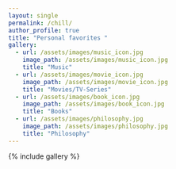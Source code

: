 ```yaml
---
layout: single
permalink: /chill/
author_profile: true
title: "Personal favorites "
gallery:
  - url: /assets/images/music_icon.jpg
    image_path: /assets/images/music_icon.jpg
    title: "Music"
  - url: /assets/images/movie_icon.jpg
    image_path: /assets/images/movie_icon.jpg
    title: "Movies/TV-Series"
  - url: /assets/images/book_icon.jpg
    image_path: /assets/images/book_icon.jpg
    title: "Books"
  - url: /assets/images/philosophy.jpg
    image_path: /assets/images/philosophy.jpg
    title: "Philosophy"
---
```


{% include gallery %}